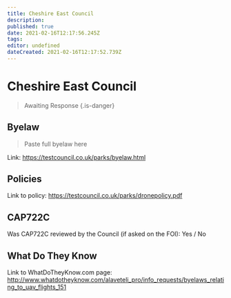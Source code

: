 ```yaml
---
title: Cheshire East Council
description: 
published: true
date: 2021-02-16T12:17:56.245Z
tags: 
editor: undefined
dateCreated: 2021-02-16T12:17:52.739Z
---
```


# Cheshire East Council
>  Awaiting Response
> {.is-danger}

## Byelaw
> Paste full byelaw here

Link:
https://testcouncil.co.uk/parks/byelaw.html

## Policies
Link to policy:
https://testcouncil.co.uk/parks/dronepolicy.pdf

## CAP722C

Was CAP722C reviewed by the Council (if asked on the FOI): Yes / No

## What Do They Know

Link to WhatDoTheyKnow.com page:
http://www.whatdotheyknow.com/alaveteli_pro/info_requests/byelaws_relating_to_uav_flights_151


